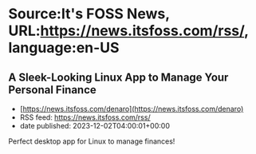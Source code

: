 # Source:It's FOSS News, URL:https://news.itsfoss.com/rss/, language:en-US

## A Sleek-Looking Linux App to Manage Your Personal Finance
 - [https://news.itsfoss.com/denaro](https://news.itsfoss.com/denaro)
 - RSS feed: https://news.itsfoss.com/rss/
 - date published: 2023-12-02T04:00:01+00:00

Perfect desktop app for Linux to manage finances!

